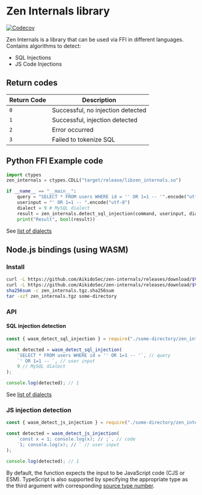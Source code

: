 # Zen Internals library

[![Codecov](https://img.shields.io/codecov/c/github/AikidoSec/zen-internals?style=flat-square)](https://app.codecov.io/gh/aikidosec/zen-internals)

Zen Internals is a library that can be used via FFI in different languages. Contains algorithms to detect:

- SQL Injections
- JS Code Injections

## Return codes

| Return Code | Description                       |
|-------------|-----------------------------------|
| `0`         | Successful, no injection detected |
| `1`         | Successful, injection detected    |
| `2`         | Error occurred                    |
| `3`         | Failed to tokenize SQL            |

## Python FFI Example code

```py
import ctypes
zen_internals = ctypes.CDLL("target/release/libzen_internals.so")

if __name__ == "__main__":
    query = "SELECT * FROM users WHERE id = '' OR 1=1 -- '".encode("utf-8")
    userinput = "' OR 1=1 -- ".encode("utf-8")
    dialect = 9 # MySQL dialect
    result = zen_internals.detect_sql_injection(command, userinput, dialect)
    print("Result", bool(result))
```

See [list of dialects](https://github.com/AikidoSec/zen-internals/blob/main/src/sql_injection/helpers/select_dialect_based_on_enum.rs#L18)

## Node.js bindings (using WASM)

### Install

```bash
curl -L https://github.com/AikidoSec/zen-internals/releases/download/$VERSION/zen_internals.tgz -o zen_internals.tgz
curl -L https://github.com/AikidoSec/zen-internals/releases/download/$VERSION/zen_internals.tgz.sha256sum -o zen_internals.tgz.sha256sum
sha256sum -c zen_internals.tgz.sha256sum
tar -xzf zen_internals.tgz some-directory
```

### API

#### SQL injection detection

```js
const { wasm_detect_sql_injection } = require("./some-directory/zen_internals");

const detected = wasm_detect_sql_injection(
    `SELECT * FROM users WHERE id = '' OR 1=1 -- '`, // query
    `' OR 1=1 -- `, // user input
    9 // MySQL dialect
);

console.log(detected); // 1
```

See [list of dialects](https://github.com/AikidoSec/zen-internals/blob/main/src/sql_injection/helpers/select_dialect_based_on_enum.rs#L18)

### JS injection detection

```js
const { wasm_detect_js_injection } = require("./some-directory/zen_internals");

const detected = wasm_detect_js_injection(
    `const x = 1; console.log(x); // ;`, // code
    `1; console.log(x); // ` // user input
);

console.log(detected); // 1
```

By default, the function expects the input to be JavaScript code (CJS or ESM). TypeScript is also supported by specifying the appropriate type as the third argument with corresponding [source type number](https://github.com/AikidoSec/zen-internals/blob/main/src/js_injection/helpers/select_sourcetype_based_on_enum.rs).
